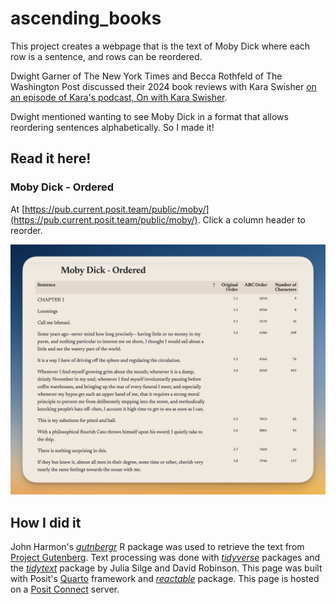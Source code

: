 # ascending_books

This project creates a webpage that is the text of Moby Dick where each row is a sentence, and rows can be reordered.

Dwight Garner of The New York Times and Becca Rothfeld of The Washington Post discussed their 2024 book reviews with Kara Swisher [on an episode of Kara's podcast, On with Kara Swisher](https://podcasts.apple.com/us/podcast/the-best-and-most-overrated-books-of-2024/id1643307527?i=1000681397924).  

Dwight mentioned wanting to see Moby Dick in a format that allows reordering sentences alphabetically. So I made it!

## Read it here!

### Moby Dick - Ordered

At [https://pub.current.posit.team/public/moby/](https://pub.current.posit.team/public/moby/). Click a column header to reorder.

![](https://github.com/jeremy-allen/ascending_books/blob/d87f938b33965ce8f2b263cb08a2f3a496793757/moby-dick.png)

## How I did it

John Harmon's *[gutnbergr](https://docs.ropensci.org/gutenbergr/)* R package was used to retrieve the text from [Project Gutenberg](https://www.gutenberg.org/). Text processing was done with *[tidyverse](https://www.tidyverse.org/)* packages and the *[tidytext](https://juliasilge.github.io/tidytext/)* package by Julia Silge and David Robinson. This page was built with Posit's [Quarto](https://quarto.org/) framework and *[reactable](https://glin.github.io/reactable/index.html)* package. This page is hosted on a [Posit Connect](https://posit.co/products/enterprise/connect/) server.

